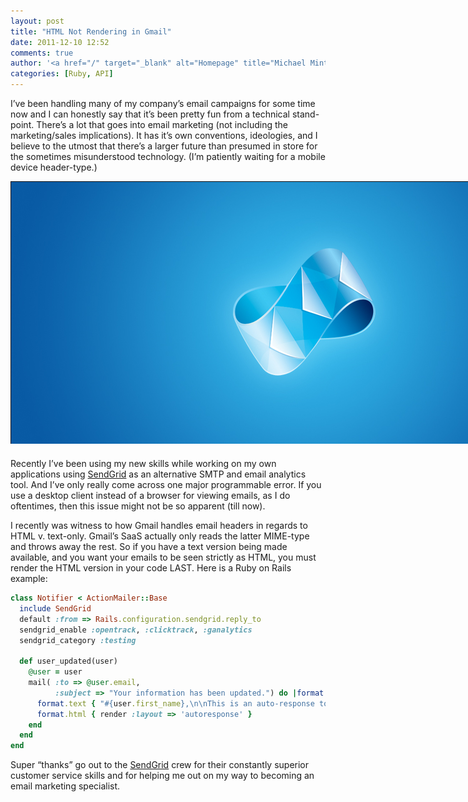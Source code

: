 ```yaml
---
layout: post
title: "HTML Not Rendering in Gmail"
date: 2011-12-10 12:52
comments: true
author: '<a href="/" target="_blank" alt="Homepage" title="Michael Minter">Michael Minter</a>'
categories: [Ruby, API]
---
```


I’ve been handling many of my company’s email campaigns for some time now and I can honestly say that it’s been pretty fun from a technical stand-point. There’s a lot that goes into email marketing (not including the marketing/sales implications). It has it’s own conventions, ideologies, and I believe to the utmost that there’s a larger future than presumed in store for the sometimes misunderstood technology. (I’m patiently waiting for a mobile device header-type.)

<!--more-->

<div style="margin:0 auto 20px;width:940px;"><img src="/images/posts/sendgrid-banner.jpeg" title="SendGrid" alt="SendGrid" /></div>

Recently I’ve been using my new skills while working on my own applications using [SendGrid](http://sendgrid.tellapal.com/a/clk/1zzx0 "SendGrid") as an alternative SMTP and email analytics tool. And I’ve only really come across one major programmable error. If you use a desktop client instead of a browser for viewing emails, as I do oftentimes, then this issue might not be so apparent (till now).

I recently was witness to how Gmail handles email headers in regards to HTML v. text-only. Gmail’s SaaS actually only reads the latter MIME-type and throws away the rest. So if you have a text version being made available, and you want your emails to be seen strictly as HTML, you must render the HTML version in your code LAST. Here is a Ruby on Rails example:

``` ruby
class Notifier < ActionMailer::Base
  include SendGrid
  default :from => Rails.configuration.sendgrid.reply_to
  sendgrid_enable :opentrack, :clicktrack, :ganalytics
  sendgrid_category :testing
  
  def user_updated(user)
    @user = user
    mail( :to => @user.email, 
          :subject => "Your information has been updated.") do |format|
      format.text { "#{user.first_name},\n\nThis is an auto-response to inform you that your information has changed." }
      format.html { render :layout => 'autoresponse' }
    end
  end
end
```

Super “thanks” go out to the [SendGrid](http://sendgrid.tellapal.com/a/clk/1zzx0 "SendGrid") crew for their constantly superior customer service skills and for helping me out on my way to becoming an email marketing specialist.